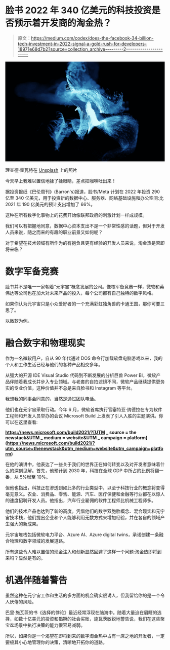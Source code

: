 # 脸书 2022 年 340 亿美元的科技投资是否预示着开发商的淘金热？

> 原文：<https://medium.com/codex/does-the-facebook-34-billion-tech-investment-in-2022-signal-a-gold-rush-for-developers-18971e68d7b2?source=collection_archive---------2----------------------->

![](img/8097edd532b5e25127cbf94aa99cc943.png)

理查德·霍瓦特在 [Unsplash](https://unsplash.com/s/photos/metaverse?utm_source=unsplash&utm_medium=referral&utm_content=creditCopyText) 上的照片

今天早上我难以置信地揉了揉眼睛，差点把咖啡吐出来！

据投资报纸《巴伦周刊》(Barron's)报道，脸书/Meta 计划在 2022 年投资 290 亿至 340 亿美元，用于投资新的数据中心、服务器、网络基础设施和办公空间:比 2021 年 190 亿美元的预计支出增加了 66%。

这种在所有数字化事物上的花费开始像联邦政府的刺激计划一样成规模。

我们可以有把握地同意，数据中心资本支出不是一个非常性感的话题，但对于开发人员来说，随之而来的有趣的职业前景又如何呢？

对于希望在技术领域有所作为的有抱负且更有经验的开发人员来说，淘金热是否即将来临？

# 数字军备竞赛

脸书并不是唯一一家朝着“元宇宙”概念发展的公司。像核军备竞赛一样，微软和英伟达等公司也在加大对未来产品的投入，每个公司都有自己独特的数字风格。

如果你认为元宇宙只是小众爱好者的一个充满彩虹独角兽的卡通王国，那你可要三思了。

以微软为例。

# 融合数字和物理现实

作为一名微软用户，自从 90 年代通过 DOS 命令行加载软盘电脑游戏以来，我的个人和工作生活已经与他们的各种产品相交多年。

从强大的开源 IDE Visual Studio 代码到不断发展的分析巨兽 Power BI，微软产品伴随着我成长并步入专业领域。与老套的自拍滤镜不同，微软产品继续提供更务实的专业价值，这种价值并不总是来自脸书和 Instagram 等平台。

我想我的同事会同意的，当然是通过团队电话。

他们也在元宇宙采取行动。今年 6 月，微软首席执行官塞特亚·纳德拉在专为软件工程师和开发人员举办的会议 Microsoft Build 上发表了引人入胜的主题演讲。你可以在这里查看:

**https://news.microsoft.com/build2021/?[UTM _ source = the newstack&UTM _ medium = website&UTM _ campaign = platform](https://news.microsoft.com/build2021/?utm_source=thenewstack&utm_medium=website&utm_campaign=platform)**

在他的演讲中，他表达了一些关于我们的世界正在如何转变以及对开发者意味着什么的深刻见解。首先，他预计到 2030 年，科技在全球 GDP 中所占的比例将翻一番，从 5%增至 10%。

但他也指出，科技正在渗透到如此多的行业类型中，以至于科技行业的概念将变得毫无意义。农业、消费品、零售、能源、汽车、医疗保健和金融等行业都在以惊人的速度招聘开发人员。他指出，汽车行业雇佣的软件工程师比机械工程师多。

他们的技术产品也达到了新的高度。凭借他们的数字双胞胎概念、混合现实和元宇宙技术栈，他们提出企业和个人能够利用无数方式来增加经验，并在各自的领域产生强大的新成果。

元宇宙堆栈包括微软电力平台、Azure AI、Azure digital twins，承诺创建一条融合物理和数字领域的发展道路。

所有这些令人难以置信的现金注入和创新显然回避了这样一个问题:淘金热即将到来吗？显然是有的。

# 机遇伴随着警告

虽然这种在元宇宙工作和生活的多方面的机会确实很诱人，但我留给你的是一个令人厌倦的风险。

巴里·施瓦茨的书《选择的悖论》最近经常浮现在脑海中。随着大量迫在眉睫的选择，如数十亿美元的投资和猖獗的社会买账，施瓦茨敏锐地警告说，我们在这些聚宝盆场景中执行决策的能力很容易减弱。

所以，如果你是一个渴望在即将到来的数字淘金热中占有一席之地的开发者，一定要极其小心地管理你的决策，清晰地开拓你的道路。